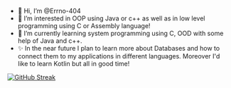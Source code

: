 - 👋 Hi, I’m @Errno-404
- 👀 I’m interested in OOP using Java or c++ as well as in low level programming using C or Assembly language!
- 🌱 I’m currently learning system programming using C, OOD with some help of Java and c++.
- ✨ In the near future I plan to learn more about Databases and how to connect them to my applications in different languages. Moreover I'd like to learn Kotlin but all in good time!

[![GitHub Streak](http://github-readme-streak-stats.herokuapp.com?user=Errno-404&theme=blood-dark&border_radius=5)](https://git.io/streak-stats)


